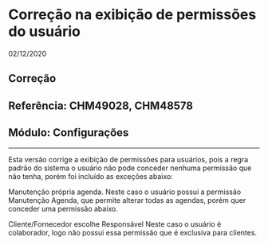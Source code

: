 # Correção na exibição de permissões do usuário
02/12/2020
## Correção
## Referência: CHM49028, CHM48578
## Módulo: Configurações
***

Esta versão corrige a exibição de permissões para usuários, pois a regra padrão do sistema o usuário não pode conceder nenhuma permissão que não tenha, porém foi incluído as exceções abaixo:

Manutenção própria agenda.
Neste caso o usuário possui a permissão Manutenção Agenda, que permite alterar todas as agendas, porém quer conceder uma permissão abaixo.

Cliente/Fornecedor escolhe Responsável
Neste caso o usuário é colaborador, logo não possui essa permissão que é exclusiva para clientes.